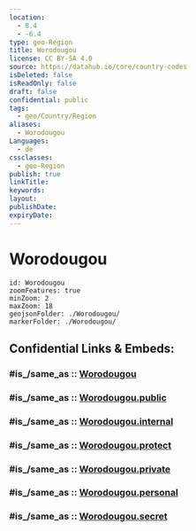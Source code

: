 ```yaml
---
location:
  - 8.4
  - -6.4
type: geo-Region
title: Worodougou
license: CC BY-SA 4.0
source: https://datahub.io/core/country-codes
isDeleted: false
isReadOnly: false
draft: false
confidential: public
tags:
  - geo/Country/Region
aliases:
  - Worodougou
Languages:
  - de
cssclasses:
  - geo-Region
publish: true
linkTitle:
keywords:
layout:
publishDate:
expiryDate:
---
```


# Worodougou

```leaflet
id: Worodougou
zoomFeatures: true 
minZoom: 2 
maxZoom: 18
geojsonFolder: ./Worodougou/
markerFolder: ./Worodougou/
```


## Confidential Links & Embeds: 

### #is_/same_as :: [Worodougou](/_Standards/Earth/Continent/Africa/Africa~West/Cote_d'ivoire/districts~Ivory-Coast/Woroba/counties~Woroba/Worodougou.md) 

### #is_/same_as :: [Worodougou.public](/_public/Earth/Continent/Africa/Africa~West/Cote_d'ivoire/districts~Ivory-Coast/Woroba/counties~Woroba/Worodougou.public.md) 

### #is_/same_as :: [Worodougou.internal](/_internal/Earth/Continent/Africa/Africa~West/Cote_d'ivoire/districts~Ivory-Coast/Woroba/counties~Woroba/Worodougou.internal.md) 

### #is_/same_as :: [Worodougou.protect](/_protect/Earth/Continent/Africa/Africa~West/Cote_d'ivoire/districts~Ivory-Coast/Woroba/counties~Woroba/Worodougou.protect.md) 

### #is_/same_as :: [Worodougou.private](/_private/Earth/Continent/Africa/Africa~West/Cote_d'ivoire/districts~Ivory-Coast/Woroba/counties~Woroba/Worodougou.private.md) 

### #is_/same_as :: [Worodougou.personal](/_personal/Earth/Continent/Africa/Africa~West/Cote_d'ivoire/districts~Ivory-Coast/Woroba/counties~Woroba/Worodougou.personal.md) 

### #is_/same_as :: [Worodougou.secret](/_secret/Earth/Continent/Africa/Africa~West/Cote_d'ivoire/districts~Ivory-Coast/Woroba/counties~Woroba/Worodougou.secret.md)

